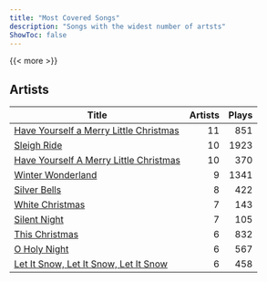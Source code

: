 ```yaml
---
title: "Most Covered Songs"
description: "Songs with the widest number of artsts"
ShowToc: false
---
```


{{< more >}}

## Artists
Title | Artists | Plays 
----- | ------: | -----: 
[Have Yourself a Merry Little Christmas](/songs/have-yourself-a-merry-little-christmas) | 11 | 851
[Sleigh Ride](/songs/sleigh-ride) | 10 | 1923
[Have Yourself A Merry Little Christmas](/songs/have-yourself-a-merry-little-christmas) | 10 | 370
[Winter Wonderland](/songs/winter-wonderland) | 9 | 1341
[Silver Bells](/songs/silver-bells) | 8 | 422
[White Christmas](/songs/white-christmas) | 7 | 143
[Silent Night](/songs/silent-night) | 7 | 105
[This Christmas](/songs/this-christmas) | 6 | 832
[O Holy Night](/songs/o-holy-night) | 6 | 567
[Let It Snow, Let It Snow, Let It Snow](/songs/let-it-snow-let-it-snow-let-it-snow) | 6 | 458

